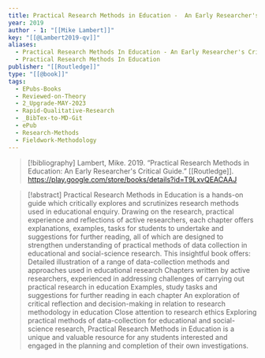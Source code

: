 ```yaml
---
title: Practical Research Methods in Education -  An Early Researcher's Critical Guide
year: 2019
author - 1: "[[Mike Lambert]]"
key: "[[@Lambert2019-qv]]"
aliases:
  - Practical Research Methods In Education - An Early Researcher's Critical Guide
  - Practical Research Methods In Education
publisher: "[[Routledge]]"
type: "[[@book]]"
tags:
  - EPubs-Books
  - Reviewed-on-Theory
  - 2_Upgrade-MAY-2023
  - Rapid-Qualitative-Research
  - _BibTex-to-MD-Git
  - ePub
  - Research-Methods
  - Fieldwork-Methodology
---
```


> [!bibliography]
> Lambert, Mike. 2019. “Practical Research Methods in Education: An Early Researcher's Critical Guide.” [[Routledge]]. https://play.google.com/store/books/details?id=T9LxvQEACAAJ

> [!abstract]
> Practical Research Methods in Education is a hands-on guide which critically explores and scrutinizes research methods used in educational enquiry. Drawing on the research, practical experience and reflections of active researchers, each chapter offers explanations, examples, tasks for students to undertake and suggestions for further reading, all of which are designed to strengthen understanding of practical methods of data collection in educational and social-science research. This insightful book offers: Detailed illustration of a range of data-collection methods and approaches used in educational research Chapters written by active researchers, experienced in addressing challenges of carrying out practical research in education Examples, study tasks and suggestions for further reading in each chapter An exploration of critical reflection and decision-making in relation to research methodology in education Close attention to research ethics Exploring practical methods of data-collection for educational and social-science research, Practical Research Methods in Education is a unique and valuable resource for any students interested and engaged in the planning and completion of their own investigations.